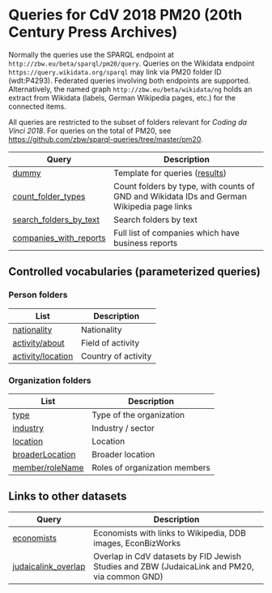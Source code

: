 # Queries for CdV 2018 PM20 (20th Century Press Archives)

Normally the queries use the SPARQL endpoint at
`http://zbw.eu/beta/sparql/pm20/query`. Queries on the Wikidata endpoint
`https://query.wikidata.org/sparql` may link via PM20 folder ID (wdt:P4293).
Federated queries involving both endpoints are supported. Alternatively, the
named graph `http://zbw.eu/beta/wikidata/ng` holds an extract from Wikidata
(labels, German Wikipedia pages, etc.) for the connected items.

All queries are restricted to the subset of folders relevant for _Coding da
Vinci 2018_. For queries on the total of PM20, see
https://github.com/zbw/sparql-queries/tree/master/pm20.


Query | Description
------|------------
[dummy](http://zbw.eu/beta/sparql-lab/?endpoint=http://zbw.eu/beta/sparql/pm20/query&queryRef=https://api.github.com/repos/zbw/cdv2018-pressemappe20/contents/sparql/dummy.rq) | Template for queries ([results](http://zbw.eu/beta/sparql-lab/result?resultRef=https://api.github.com/repos/zbw/cdv2018-pressemappe20/contents/sparql/results/dummy.json))
[count_folder_types](http://zbw.eu/beta/sparql-lab/?endpoint=http://zbw.eu/beta/sparql/pm20/query&queryRef=https://api.github.com/repos/zbw/cdv2018-pressemappe20/contents/sparql/count_folder_types.rq) | Count folders by type, with counts of GND and Wikidata IDs and German Wikipedia page links
[search_folders_by_text](http://zbw.eu/beta/sparql-lab/?endpoint=http://zbw.eu/beta/sparql/pm20/query&queryRef=https://api.github.com/repos/zbw/cdv2018-pressemappe20/contents/sparql/search_folders_by_text.rq) | Search folders by text 
[companies_with_reports](http://zbw.eu/beta/sparql-lab/?endpoint=http://zbw.eu/beta/sparql/pm20/query&queryRef=https://api.github.com/repos/zbw/cdv2018-pressemappe20/contents/sparql/companies_with_reports.rq) | Full list of companies which have business reports


## Controlled vocabularies (parameterized queries)

### Person folders

List | Description
-----|------------
[nationality](http://zbw.eu/beta/sparql-lab/?endpoint=http://zbw.eu/beta/sparql/pm20/query&queryRef=https://api.github.com/repos/zbw/cdv2018-pressemappe20/contents/sparql/count_value.rq&property=schema:nationality) | Nationality
[activity/about](http://zbw.eu/beta/sparql-lab/?endpoint=http://zbw.eu/beta/sparql/pm20/query&queryRef=https://api.github.com/repos/zbw/cdv2018-pressemappe20/contents/sparql/count_value_sub.rq&sub=zbwext:activity&property=schema:about) | Field of activity
[activity/location](http://zbw.eu/beta/sparql-lab/?endpoint=http://zbw.eu/beta/sparql/pm20/query&queryRef=https://api.github.com/repos/zbw/cdv2018-pressemappe20/contents/sparql/count_value_sub.rq&sub=zbwext:activity&property=schema:location) | Country of activity

### Organization folders

List | Description
-----|------------
[type](http://zbw.eu/beta/sparql-lab/?endpoint=http://zbw.eu/beta/sparql/pm20/query&queryRef=https://api.github.com/repos/zbw/cdv2018-pressemappe20/contents/sparql/count_value.rq&property=dc:type) | Type of the organization
[industry](http://zbw.eu/beta/sparql-lab/?endpoint=http://zbw.eu/beta/sparql/pm20/query&queryRef=https://api.github.com/repos/zbw/cdv2018-pressemappe20/contents/sparql/count_value.rq&property=schema:industry) | Industry / sector
[location](http://zbw.eu/beta/sparql-lab/?endpoint=http://zbw.eu/beta/sparql/pm20/query&queryRef=https://api.github.com/repos/zbw/cdv2018-pressemappe20/contents/sparql/count_value.rq&property=schema:location) | Location
[broaderLocation](http://zbw.eu/beta/sparql-lab/?endpoint=http://zbw.eu/beta/sparql/pm20/query&queryRef=https://api.github.com/repos/zbw/cdv2018-pressemappe20/contents/sparql/count_value.rq&property=zbwext:broaderLocation) | Broader location
[member/roleName](http://zbw.eu/beta/sparql-lab/?endpoint=http://zbw.eu/beta/sparql/pm20/query&queryRef=https://api.github.com/repos/zbw/cdv2018-pressemappe20/contents/sparql/count_value_sub.rq&sub=schema:member&property=schema:roleName) | Roles of organization members


## Links to other datasets

Query | Description
------|------------
[economists](http://zbw.eu/beta/sparql-lab/?endpoint=http://zbw.eu/beta/sparql/pm20/query&queryRef=https://api.github.com/repos/zbw/cdv2018-pressemappe20/contents/sparql/economists.rq) | Economists with links to Wikipedia, DDB images, EconBizWorks
[judaicalink_overlap](http://zbw.eu/beta/sparql-lab/?endpoint=http://zbw.eu/beta/sparql/pm20/query&queryRef=https://api.github.com/repos/zbw/cdv2018-pressemappe20/contents/sparql/judaicalink_overlap.rq) | Overlap in CdV datasets by FID Jewish Studies and ZBW (JudaicaLink and PM20, via common GND)


